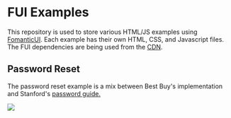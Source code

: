 # FUI Examples

This repository is used to store various HTML/JS examples using <a href="https://github.com/fomantic/Fomantic-UI">FomanticUI</a>. Each example has their own HTML, CSS, and Javascript files. The FUI dependencies are being used from the <a href="https://cdnjs.com/libraries/fomantic-ui">CDN</a>.

<h2>Password Reset</h2>

The password reset example is a mix between Best Buy's implementation and Stanford's <a href="https://uit.stanford.edu/service/accounts/passwords/quickguide">password guide.</a>

![](https://media.giphy.com/media/1zk71zGLIIPw3FegVC/giphy.gif)
